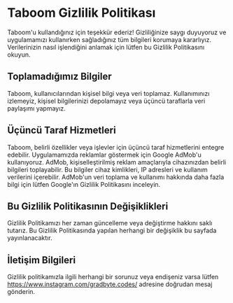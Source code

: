 # Taboom Gizlilik Politikası
Taboom'u kullandığınız için teşekkür ederiz! Gizliliğinize saygı duyuyoruz ve uygulamamızı kullanırken sağladığınız tüm bilgileri korumaya kararlıyız. Verilerinizin nasıl işlendiğini anlamak için lütfen bu Gizlilik Politikasını okuyun.

## Toplamadığımız Bilgiler
Taboom, kullanıcılarından kişisel bilgi veya veri toplamaz. Kullanımınızı izlemeyiz, kişisel bilgilerinizi depolamayız veya üçüncü taraflarla veri paylaşımı yapmayız.

## Üçüncü Taraf Hizmetleri
Taboom, belirli özellikler veya işlevler için üçüncü taraf hizmetlerini entegre edebilir. Uygulamamızda reklamlar göstermek için Google AdMob'u kullanıyoruz. AdMob, kişiselleştirilmiş reklam amaçlarıyla cihazınızdan belirli bilgileri toplayabilir. Bu bilgiler cihaz kimlikleri, IP adresleri ve kullanım verilerini içerebilir. AdMob'un veri toplama ve kullanımı hakkında daha fazla bilgi için lütfen Google'ın Gizlilik Politikasını inceleyin.

## Bu Gizlilik Politikasının Değişiklikleri
Gizlilik Politikamızı her zaman güncelleme veya değiştirme hakkını saklı tutarız. Bu Gizlilik Politikasında yapılan herhangi bir değişiklik bu sayfada yayınlanacaktır.

## İletişim Bilgileri
Gizlilik politikamızla ilgili herhangi bir sorunuz veya endişeniz varsa lütfen https://www.instagram.com/gradbyte.codes/ adresine doğrudan mesaj gönderin.
